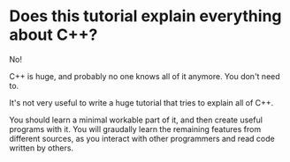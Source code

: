 # Does this tutorial explain everything about C++?

No!

C++ is huge, and probably no one knows all of it anymore. You don't need to.

It's not very useful to write a huge tutorial that tries to explain all of C++.

You should learn a minimal workable part of it, and then create useful programs with it. You will graudally learn the remaining features from different sources, as you interact with other programmers and read code written by others.
